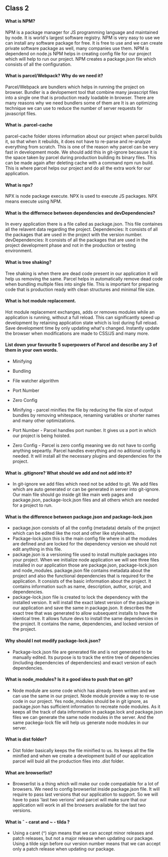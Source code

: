 ## Class 2

#### What is NPM?
NPM is a package manager for JS programming language and maintained by node. 
It is world's largest software registry. 
NPM is very easy to use we can install any software package for free.
It is free to use and we can create private software package as well, many companies use them.
NPM is dependend on node.js
NPM helps in creating config file for our project which will help to run our project.
NPM creates a package.json file which consists of all the configuration.

#### What is parcel/Webpack? Why do we need it?
Parcel/Webpack are bundlers which helps in running the project on browser.
Bundler is a devlopement tool that combine many javascript files into a single one that is production ready
loadable in browser.
There are many reasons why we need bundlers some of them are
It is an optimizing technique we can use to reduce the number of server requests for javascript files.


#### What is .parcel-cache
parcel-cache folder stores information about our project when parcel builds it, so that when it rebuilds, it does not have to re-parse and re-analyze everything from scratch. This is one of the reason why parcel can be very fast in development mode. We should add this in git-ignore becasuse it is the space taken by parcel during production building its binary files. This can be made again after deleting cache with a command npm run build. This is where parcel helps our project and do all the extra work for our application.

#### What is npx?
NPX is node package execute. NPX is used to execute JS packages. NPX means execute using NPM.

#### What is the differnece between dependencies and devDependencies?
In every application there is a file called as package.json. This file containes all the relavent data regarding the project. 
Dependencies: It consists of all the packages that are used in the project with the version number. 
devDependencies: It consists of all the packages that are used in the project development phase and not in the production or testing environment.

#### What is tree shaking?
Tree shaking is when there are dead code present in our application it will help us removing the same. Parcel helps in automatically remove dead code when bundling multiple files into single file. This is important for preparing code that is production ready with clean structures and minimal file size.

#### What is hot module replacement.
Hot module replacement exchanges, adds or removes modules while an application is running, without a full reload. This can significantly speed up development by retaining application state which is lost during full reload. Save development time by only updating what's changed. Instantly update the browser when modifications are made to CSS/JS and many more.


#### List down your favourite 5 superpowers of Parcel and describe any 3 of them in your own words.
- Minifying
- Bundling
- File watcher algorithm
- Port Number
- Zero Config

- Minifying - parcel minifies the file by reducing the file size of output bundles by removing whitespace, renaming variables or shorter names and many other optimizations.
- Port Number - Parcel handles port number. It gives us a port in which our project is being hoisted.
- Zero Config - Parcel is zero config meaning we do not have to config anything sepeartly. Parcel handles everything and no aditional config is needed. It will install all the necessary plugins and dependencies for the project.

#### What is .gitignore? What should we add and not add into it?
- In git-ignore we add files which need not be added to git. We add files which are auto generated or can be generated in server into git-ignore. Our main file should go inside git like main web pages and package.json, package-lock.json files and all others which are needed for a project to run.

#### What is the difference between package.json and package-lock.json
- package.json consists of all the config (metadata) details of the project which can be edited like the root and other like stylesheets.
- Package-lock.json this is the main config file where in all the modules are defined and are locked for the dependency version we should not edit anything in this file.
- package.json is a versioning file used to install multiple packages into your project. When we initialize node application we will see three files installed in our application those are package.json, package-lock.json and node_modules. package.json file contains metadata about the project and also the functional dependencies that is required for the application. It consists of the basic information about the project. It contains information such as name, description, author, script, and dependencies.	
- package-lock.json file is created to lock the dependency with the installed version. It will install the exact latest version of the package in our application and save the same in package.json. It describes the exact tree that was generated to allow subsequent installs to have the identical tree. It allows future devs to install the same dependencies in the project. It contains the name, dependencies, and locked version of the project. 

#### Why should I not modify package-lock.json?
- Package-lock.json file are generated file and is not generated to be manually edited. Its purpose is to track the entire tree of dependencies (including dependencies of dependencies) and exact version of each dependencies.


#### What is node_modules? Is it a good idea to push that on git?
- Node module are some code which has already been written and we can use the same in our project. Node module provide a way to re-use code in our project. Yes node_modules should be in git ignore, as package.json has sufficient information to recreate node modules. As it keeps all the track of data information in package.lock and package.json files we can generate the same node modules in the server. And the same packega-lock file will help us generate node modules in our server.

#### What is dist folder?
- Dist folder basically keeps the file minified to us. Its keeps all the file minified and when we create a development build of our application parcel will buid all the production files into .dist folder.

#### What are browserlist?
- Browserlist is a thing which will make our code compatiable for a lot of browsers. We need to config browserlist inside package.json file. It will require to pass last versions that our application to support. So we will have to pass 'last two verions' and parcel will make sure that our application will work in all the browsers available for the last two versions.

#### What is ˆ - carat and ~ - tilda ?
- Using a caret (^) sign means that we can accept minor releases and patch releases, but not a major release when updating our package. Using a tilde sign before our version number means that we can accept only a patch release when updating our package. 